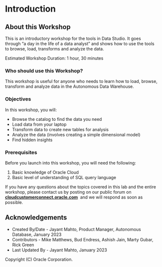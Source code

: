 # Introduction

## About this Workshop

This is an introductory workshop for the tools in Data Studio. It goes through “a day in the life of a data analyst” and shows how to use the tools to browse, load, transforms and analyze the data.

Estimated Workshop Duration: 1 hour, 30 minutes


### Who should use this Workshop?

This workshop is useful for anyone who needs to learn how to load, browse, transform and analyze data in the Autonomous Data Warehouse. 

### Objectives

In this workshop, you will:
-	Browse the catalog to find the data you need
-	Load data from your laptop
-	Transform data to create new tables for analysis
-	Analyze the data (involves creating a simple dimensional model)
-	Find hidden insights


### Prerequisites

Before you launch into this workshop, you will need the following:

1. Basic knowledge of Oracle Cloud
2. Basic level of understanding of SQL query language

If you have any questions about the topics covered in this lab and the entire workshop, please contact us by posting on our public forum on  **[cloudcustomerconnect.oracle.com](https://cloudcustomerconnect.oracle.com/resources/32a53f8587/)**  and we will respond as soon as possible.


## Acknowledgements

- Created By/Date - Jayant Mahto, Product Manager, Autonomous Database, January 2023
- Contributors - Mike Matthews, Bud Endress, Ashish Jain, Marty Gubar, Rick Green
- Last Updated By - Jayant Mahto, January 2023


Copyright (C)  Oracle Corporation.


